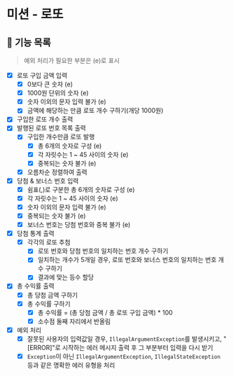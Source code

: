 # 미션 - 로또

## 📌 기능 목록

> 예외 처리가 필요한 부분은 (e)로 표시

- [x] 로또 구입 금액 입력
    - [x] 0보다 큰 숫자 (e)
    - [x] 1000원 단위의 숫자 (e)
    - [x] 숫자 이외의 문자 입력 불가 (e)
    - [x] 금액에 해당하는 만큼 로또 개수 구하기(개당 1000원)
- [x] 구입한 로또 개수 출력
- [x] 발행된 로또 번호 목록 출력
    - [x] 구입한 개수만큼 로또 발행
        - [x] 총 6개의 숫자로 구성 (e)
        - [x] 각 자릿수는 1 ~ 45 사이의 숫자 (e)
        - [x] 중복되는 숫자 불가 (e)
    - [x] 오름차순 정렬하여 출력
- [x] 당첨 & 보너스 번호 입력
    - [x] 쉼표(,)로 구분한 총 6개의 숫자로 구성 (e)
    - [x] 각 자릿수는 1 ~ 45 사이의 숫자 (e)
    - [x] 숫자 이외의 문자 입력 불가 (e)
    - [x] 중복되는 숫자 불가 (e)
    - [x] 보너스 번호는 당첨 번호와 중복 불가 (e)
- [x] 당첨 통계 출력
    - [x] 각각의 로또 추첨
        - [x] 로또 번호와 당첨 번호의 일치하는 번호 개수 구하기
        - [x] 일치하는 개수가 5개일 경우, 로또 번호와 보너스 번호의 일치하는 번호 개수 구하기
        - [x] 결과에 맞는 등수 할당
- [x] 총 수익률 출력
    - [x] 총 당첨 금액 구하기
    - [x] 총 수익률 구하기
        - [x] 총 수익률 = (총 당첨 금액 / 총 로또 구입 금액) * 100
        - [x] 소수점 둘째 자리에서 반올림
- [x] 예외 처리
    - [x] 잘못된 사용자의 입력값일 경우, `IllegalArgumentException`를 발생시키고, "[ERROR]"로 시작하는 에러 메시지 출력 후 그 부분부터 입력을 다시 받기
    - [x] `Exception`이 아닌 `IllegalArgumentException`, `IllegalStateException` 등과 같은 명확한 에러 유형을 처리

